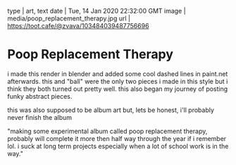 type | art, text
date | Tue, 14 Jan 2020 22:32:00 GMT
image | media/poop_replacement_therapy.jpg
url | https://toot.cafe/@zvava/103484039487756696

# Poop Replacement Therapy

i made this render in blender and added some cool dashed lines in paint.net afterwards. this and "ball" were the only two pieces i made in this style but i think they both turned out pretty well. this also began my journey of posting funky abstract pieces.

this was also supposed to be album art but, lets be honest, i'll probably never finish the album

"making some experimental album called poop replacement therapy, probably will complete it more then half way through the year if i remember lol. i suck at long term projects especially when a lot of school work is in the way."
